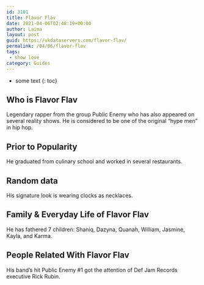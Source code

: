 ```yaml
---
id: 3101
title: Flavor Flav
date: 2021-04-06T02:48:19+00:00
author: Laima
layout: post
guid: https://ukdataservers.com/flavor-flav/
permalink: /04/06/flavor-flav
tags:
 - show love
category: Guides
---
```


* some text
{: toc}


## Who is Flavor Flav
                  
                  
                  
Legendary rapper from the group Public Enemy who has also appeared on several reality shows. He is considered to be one of the original &#8220;hype men&#8221; in hip hop.
                  
              
            
              
            
                
                
                
## Prior to Popularity
                  
                  
                  
He graduated from culinary school and worked in several restaurants.
                  
              
            
              
            
                
                
                
## Random data
                  
                  
                  
His signature look is wearing clocks as necklaces.
                  
              
            
              
            
                
                
                
## Family & Everyday Life of Flavor Flav
                  
                  
                  
He has fathered 7 children: Shaniq, Dazyna, Quanah, William, Jasmine, Kayla, and Karma.
                  
              
            
              
            
                
                
                
## People Related With Flavor Flav
                  
                  
                  
His band&#8217;s hit Public Enemy #1 got the attention of Def Jam Records executive Rick Rubin.
                  
              
            
              
            
                
              
            
              
              
            
            
              
            
          
          
          